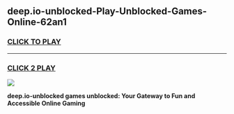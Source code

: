
## deep.io-unblocked-Play-Unblocked-Games-Online-62an1
<h3>
<a href="https://premium76.site?title=deep.io-unblocked&ref=25A">CLICK TO PLAY</a></h3>
<hr>

<h3>
<a href="https://premium76.site?title=deep.io-unblocked&ref=25A">CLICK 2 PLAY</a>
  
</h3>

<a href="https://premium76.site?title=deep.io-unblocked&ref=25A"><img src="https://clearcache.store/games.png"></a>


**deep.io-unblocked games unblocked: Your Gateway to Fun and Accessible Online Gaming**
